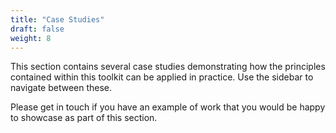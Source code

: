 ```yaml
---
title: "Case Studies"
draft: false
weight: 8
---
```

This section contains several case studies demonstrating how the principles contained within this toolkit can be applied in practice. Use the sidebar to navigate between these. 

Please get in touch if you have an example of work that you would be happy to showcase as part of this section. 